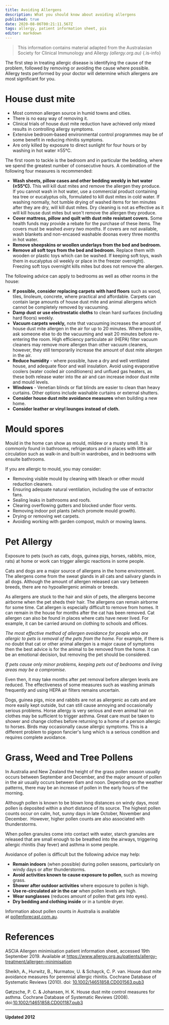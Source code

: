 ```yaml
---
title: Avoiding Allergens
description: What you should know about avoiding allergens
published: true
date: 2020-08-06T00:21:11.567Z
tags: allergy, patient information sheet, pis
editor: markdown
---
```


> This information contains material adapted from the Australasian Society for Clinical Immunology and Allergy *(allergy.org.au)*
{.is-info}


The first step in treating allergic disease is identifying the cause of the problem, followed by removing or avoiding the cause where possible. Allergy tests performed by your doctor will determine which allergens are most significant for you.

# House dust mite

- Most common allergen source in humid towns and cities.
- There is no easy way of removing it.
- Clinical trials of house dust mite reduction have achieved only mixed results in controlling allergy symptoms.
- Extensive bedroom‐based environmental control programmes may be of some benefit in reducing rhinitis symptoms.
- Are only killed by exposure to direct sunlight for four hours or by washing in hot water ≥55°C.

The first room to tackle is the bedroom and in particular the bedding, where we spend the greatest number of consecutive hours. A combination of the following four measures is recommended:

- **Wash sheets, pillow cases and other bedding weekly in hot water (≥55°C).** This will kill dust mites and remove the allergen they produce. If you cannot wash in hot water, use a commercial product containing tea tree or eucalyptus oils, formulated to kill dust mites in cold water. If washing normally, hot tumble drying of washed items for ten minutes after they are dry, will kill dust mites. Dry cleaning is not as effective as it will kill house dust mites but won't remove the allergen they produce.
- **Cover mattress, pillow and quilt with dust mite resistant covers.** Some health funds may provide a rebate for the purchase of these items. The covers must be washed *every two months*. If covers are not available, wash blankets and non-encased washable doonas every three months in hot water.
- **Remove sheepskins or woollen underlays from the bed and bedroom.**
- **Remove all soft toys from the bed and bedroom.** Replace them with wooden or plastic toys which can be washed. If keeping soft toys, wash them in eucalyptus oil weekly or place in the freezer overnight). Freezing soft toys overnight kills mites but does not remove the allergen.

The following advice can apply to bedrooms as well as other rooms in the house:

- **If possible, consider replacing carpets with hard floors** such as wood, tiles, linoleum, concrete, where practical and affordable. Carpets can contain large amounts of house dust mite and animal allergens which cannot be completely removed by vacuuming.
- **Damp dust or use electrostatic cloths** to clean hard surfaces (including hard floors) weekly.
- **Vacuum carpets weekly,** note that vacuuming increases the amount of house dust mite allergen in the air for up to 20 minutes. Where possible, ask someone else to do the vacuuming and wait 20 minutes before re-entering the room. High efficiency particulate air (HEPA) filter vacuum cleaners may remove more allergen than other vacuum cleaners, however, they still temporarily increase the amount of dust mite allergen in the air.
- **Reduce humidity** - where possible, have a dry and well ventilated house, and adequate floor and wall insulation. Avoid using evaporative coolers (water cooled air conditioners) and unflued gas heaters, as these both release water into the air and can increase indoor dust mite and mould levels.
- **Windows** - Venetian blinds or flat blinds are easier to clean than heavy curtains. Other options include washable curtains or external shutters.
- **Consider house dust mite avoidance measures** when building a new home.
- **Consider leather or vinyl lounges instead of cloth.**

# Mould spores

Mould in the home can show as mould, mildew or a musty smell. It is commonly found in bathrooms, refrigerators and in places with little air circulation such as walk-in and built-in wardrobes, and in bedrooms with ensuite bathrooms.

If you are allergic to mould, you may consider:

-   Removing visible mould by cleaning with bleach or other mould reduction cleaners.
-   Ensuring adequate natural ventilation, including the use of extractor fans.
-   Sealing leaks in bathrooms and roofs.
-   Clearing overflowing gutters and blocked under floor vents.
-   Removing indoor pot plants (which promote mould growth).
-   Drying or removing wet carpets.
-   Avoiding working with garden compost, mulch or mowing lawns.

# Pet Allergy

Exposure to pets (such as cats, dogs, guinea pigs, horses, rabbits, mice, rats) at home or work can trigger allergic reactions in some people.

Cats and dogs are a major source of allergens in the home environment. The allergens come from the sweat glands in all cats and salivary glands in all dogs. Although the amount of allergen released can vary between breeds, there are no hypoallergenic animals or breeds.

As allergens are stuck to the hair and skin of pets, the allergens become airborne when the pet sheds their hair. The allergens can remain airborne for some time. Cat allergen is especially difficult to remove from homes. It can remain in the house for months after the cat has been removed. Cat allergen can also be found in places where cats have never lived. For example, it can be carried around on clothing to schools and offices.

*The most effective method of allergen avoidance for people who are allergic to pets is removal of the pets from the home.* For example, if there is no doubt that cat or other animal allergen is a major cause of symptoms then the best advice is for the animal to be removed from the home. It can be an emotional decision, but removing the pet should be considered.

*If pets cause only minor problems, keeping pets out of bedrooms and living areas may be a compromise*.

Even then, it may take months after pet removal before allergen levels are reduced. The effectiveness of some measures such as washing animals frequently and using HEPA air filters remains uncertain.

Dogs, guinea pigs, mice and rabbits are not as allergenic as cats and are more easily kept outside, but can still cause annoying and occasionally serious problems. Horse allergy is very serious and even animal hair on clothes may be sufficient to trigger asthma. Great care must be taken to shower and change clothes before returning to a home of a person allergic to horses. Birds may occasionally cause allergic symptoms. This is a different problem to pigeon fancier's lung which is a serious condition and requires complete avoidance.

# Grass, Weed and Tree Pollens

In Australia and New Zealand the height of the grass pollen season usually occurs between September and December, and the major amount of pollen in the air usually occurs between 6am and noon. Depending on the weather patterns, there may be an increase of pollen in the early hours of the morning.

Although pollen is known to be blown long distances on windy days, most pollen is deposited within a short distance of its source. The highest pollen counts occur on calm, hot, sunny days in late October, November and December.  However, higher pollen counts are also associated with thunderstorms.

When pollen granules come into contact with water, starch granules are released that are small enough to be breathed into the airways, triggering allergic rhinitis (hay fever) and asthma in some people.

Avoidance of pollen is difficult but the following advice may help:

- **Remain indoors** (when possible) during pollen seasons, particularly on windy days or after thunderstorms.
- **Avoid activities known to cause exposure to pollen**, such as mowing grass.
- **Shower after outdoor activities** where exposure to pollen is high.
- **Use re-circulated air in the car** when pollen levels are high.
- **Wear sunglasses** (reduces amount of pollen that gets into eyes).
- **Dry bedding and clothing inside** or in a tumble dryer.

Information about pollen counts in Australia is available at [pollenforecast.com.au](http://www.pollenforecast.com.au/).

# References

ASCIA Allergen minimisation patient information sheet, accessed 19th September 2019. Available at <https://www.allergy.org.au/patients/allergy-treatment/allergen-minimisation>

Sheikh, A., Hurwitz, B., Nurmatov, U. & Schayck, C. P. van. House dust mite avoidance measures for perennial allergic rhinitis. Cochrane Database of Systematic Reviews (2010). doi: [10.1002/14651858.CD001563.pub3](https://doi.org/10.1002/14651858.CD001563.pub3)

Gøtzsche, P. C. & Johansen, H. K. House dust mite control measures for asthma. Cochrane Database of Systematic Reviews (2008). doi:[10.1002/14651858.CD001187.pub3](https://doi.org/10.1002/14651858.CD001187.pub3)

---
**Updated 2012**